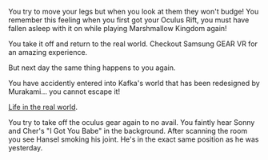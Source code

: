 You try to move your legs but when you look at them they won't budge! You remember this 
feeling when you first got your Oculus Rift, you must have fallen asleep with it on
while playing Marshmallow Kingdom again!

You take it off and return to the real world.
Checkout Samsung GEAR VR for an amazing experience.

But next day the same thing happens to you again.

You have accidently entered into Kafka's world that has been redesigned
by Murakami... you cannot escape it!

[Life in the real world](problems/realproblems.md).

You try to take off the oculus gear again to no avail.  You faintly hear Sonny and Cher's "I Got You Babe" in the background. After scanning the room you see Hansel smoking his joint. He's in the exact same position as he was yesterday.
